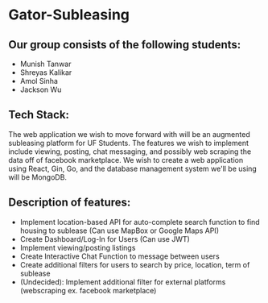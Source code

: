 # Gator-Subleasing

## Our group consists of the following students:

- Munish Tanwar
- Shreyas Kalikar
- Amol Sinha
- Jackson Wu

## Tech Stack:

The web application we wish to move forward with will be an augmented subleasing platform for UF Students. The features we wish to implement include viewing, posting, chat messaging, and possibly web scraping the data off of facebook marketplace. We wish to create a web application using React, Gin, Go, and the database management system we'll be using will be MongoDB.

## Description of features:

- Implement location-based API for auto-complete search function to find housing to sublease (Can use MapBox or Google Maps API)
- Create Dashboard/Log-In for Users (Can use JWT)
- Implement viewing/posting listings
- Create Interactive Chat Function to message between users
- Create additional filters for users to search by price, location, term of sublease
- (Undecided): Implement additional filter for external platforms (webscraping ex. facebook marketplace)
